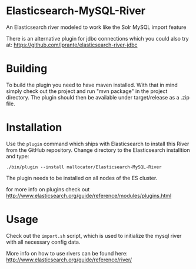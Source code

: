 Elasticsearch-MySQL-River
=========================

An Elasticsearch river modeled to work like the Solr MySQL import feature

There is an alternative plugin for jdbc connections which you could also try at:
https://github.com/jprante/elasticsearch-river-jdbc

# Building

To build the plugin you need to have maven installed. With that in mind simply check out the project and run "mvn package" in the project directory. The plugin should then be available under target/release as a .zip file.

# Installation

Use the `plugin` command which ships with Elasticsearch to install this River from the GitHub repository. 
Change directory to the Elasticsearch installtion and type:
```
./bin/plugin --install mallocator/Elasticsearch-MySQL-River
```

The plugin needs to be installed on all nodes of the ES cluster.

for more info on plugins check out http://www.elasticsearch.org/guide/reference/modules/plugins.html

# Usage

Check out the `import.sh` script, which is used to initialize the mysql river with all necessary config data.

More info on how to use rivers can be found here: http://www.elasticsearch.org/guide/reference/river/
